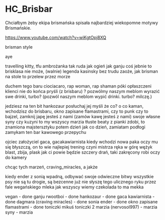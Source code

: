 # HC_Brisbar

Chciałbym żeby ekipa brismańska spisała najbardziej wiekopomne motywy Brismańskie.

https://www.youtube.com/watch?v=wiKgtOpj8XQ

brisman style

aye

travelling kitty, tfu ambrożanka tak ruda jak ogień 
jak ganju coś jebnie to brisklasa nie może, (walnie)
legenda kasinsky bez trudu zaoże, 
jak brisman na stole to przelew przez morze

duchem tego baru ciociacaro, rap woman, rap shaman
póki opłaszczeni klienci nie do końca pryśli (z brisbaru) ? 
pozwólmy naszym meblom wyrazić swe drinki, turbo? (pozwól naszym meblom wypić drinki. turbo? milczę.)

jedziesz na ten bit hankozaur posłuchaj jej myśli
że co? o co kaman, wchodzisz do brisbaru, okno zapisane flamastrami, 
czy to punk czy to bajzel, zamknij japę jesteś z nami (zamów kawę jesteś z nami)
swoje własne syny czy kuzyni to my wszyscy
marzia tłuste beaty z pianki zdobi, to znamiona majstersztyku
potem dzień jak co dzień, zamiatam podłogi
zamykam ten bar kawowego przepychu

ojciec założyciel gaca, gacakawiarnista kiedy wchodzi
nowa paka oczy mu się błyszczą, on to wie najlepiej trening czyni mistrza
ręka w górę wężyk blast, zbija, plask
jak ci powie będzie szczery drań, taki zakręcony
robi oczy do kamery

chcąc tych marzeń, craving_miracles, a jakże

kiedy ender z sonią wpadną, 
odbywać swoje odwieczne bitwy
wszystkie psy nie są tu drogie, są bezcenne
już nie słyszę tego ulicznego ryku
przez fale wegańskiego mleka 
jak wszyscy wiemy czekolada to ma mekka





vegan - done
ganju rwootboi - done
hankozaur - done
gaca kawiarnista - done
dagmara (craving miracles) - done
sonia ender - done
okno zapisane flamastrami - done
toniczki mikuś 
toniczki 2
marzia (nervosol997) - marzia
syny - marzia

